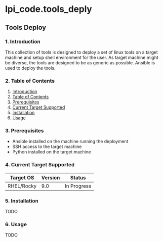# lpi_code.tools_deply
## Tools Deploy

### 1. Introduction
This collection of tools is designed to deploy a set of linux tools on a target machine and setup shell environment for the user. 
As target machine might be diverse, the tools are designed to be as generic as possible. Ansible is used to deploy the tools.


### 2. Table of Contents
1. [Introduction](#1-introduction)
2. [Table of Contents](#2-table-of-contents)
3. [Prerequisites](#3-prerequisites)
4. [Current Target Supported](#4-current-target-supported)
4. [Installation](#4-installation)
5. [Usage](#5-usage)

### 3. Prerequisites
- Ansible installed on the machine running the deployment
- SSH access to the target machine
- Python installed on the target machine

### 4. Current Target Supported
| Target OS | Version |Status|
|-----------|---------|------|
| RHEL/Rocky | 9.0 | In Progress |

### 5. Installation
TODO

### 6. Usage
TODO